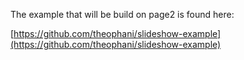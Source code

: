 The example that will be build on page2 is found here:

[https://github.com/theophani/slideshow-example](https://github.com/theophani/slideshow-example)
